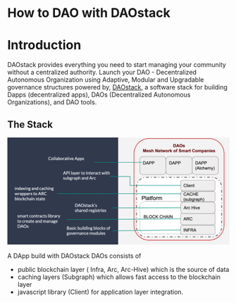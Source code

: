 # How to DAO with DAOstack

# Introduction

 DAOstack provides everything you need to start managing your community without a centralized authority. Launch your DAO - Decentralized Autonomous Organization using Adaptive, Modular and Upgradable governance structures powered by, [DAOstack](https://daostack.io), a software stack for building Dapps (decentralized apps), DAOs (Decentralized Autonomous Organizations), and DAO tools.

## The Stack

![Stack](../images/daostack-overview.png)

A DApp build with DAOstack DAOs consists of 

  - public blockchain layer ( Infra, Arc, Arc-Hive) which is the source of data
  - caching layers (Subgraph) which allows fast access to the blockchain layer
  - javascript library (Client) for application layer integration. 
